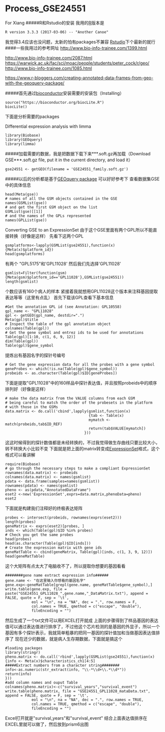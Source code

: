 # Process_GSE24551
For Xiang
#####R和Rstudio的安装
我用的[R](https://www.r-project.org/)版本是
```
R version 3.3.3 (2017-03-06) -- "Another Canoe"
```
我觉得3.4应该也没问题，太新的怕有packages不兼容
[Rstudio](https://www.rstudio.com/products/rstudio/#Desktop)下个最新的就行
####一些我用过的参考网址
http://www.bio-info-trainee.com/1399.html

http://www.bio-info-trainee.com/2087.html
https://warwick.ac.uk/fac/sci/moac/people/students/peter_cock/r/geo/
http://www.bio-info-trainee.com/1085.html

https://www.r-bloggers.com/creating-annotated-data-frames-from-geo-with-the-geoquery-package/

#####首先通过[bioconductor](http://www.bioconductor.org/install/)安装需要的安装包（Installing）
```
source("https://bioconductor.org/biocLite.R")
biocLite()
```
下面是分析需要的packages

Differential expression analysis with limma
```
library(Biobase)
library(GEOquery)
library(limma)
```
#####加载需要的数据，我是把数据下载下来***.soft.gz再加载（Download GSE***.soft.gz file, put it in the current directory, and load it）
```
gse24551 <- getGEO(filename = 'GSE24551_family.soft.gz')
```
#####以后的分析都是基于[GEOquery package](https://bioconductor.org/packages/release/bioc/vignettes/GEOquery/inst/doc/GEOquery.html) 可以好好参考下
查看数据集GSE中的具体信息
```
head(Meta(gse))
# names of all the GSM objects contained in the GSE
names(GSMList(gse))
# and get the first GSM object on the list
GSMList(gse)[[1]]
# and the names of the GPLs represented
names(GPLList(gse))
```
Converting GSE to an ExpressionSet
由于这个GSE里面有两个GPL所以不能直接转换（好像是这样）
先看下这两个GPL
```
gsmplatforms<-lapply(GSMList(gse24551),function(x){Meta(x)$platform_id})
head(gsmplatforms)
```
有两个 "GPL5175"和'GPL11028'
然后我们先选择'GPL11028'
```
gsmlist=Filter(function(gsm){Meta(gsm)$platform_id=='GPL11028'},GSMList(gse24551))
length(gsmlist)
```
个数应该有160个病人的样本
紧接着我就想用GPL11028这个版本来注释基因提取表达等等（这里有点乱）
首先下载该GPL查看下基本信息
```
#Get the annotation GPL id (see Annotation: GPL10558)
gpl_name <- "GPL11028"
gpl <- getGEO(gpl_name, destdir=".")
Meta(gpl)$title
# Inspect the table of the gpl annotation object
colnames(Table(gpl))
# Get the gene symbol and entrez ids to be used for annotations
Table(gpl)[1:10, c(1, 6, 9, 12)]
dim(Table(gpl))
Table(gpl)$gene_symbol
```
提炼出有基因名字的探针号编号
```
# Get the gene expression data for all the probes with a gene symbol
geneProbes <- which(!is.na(Table(gpl)$gene_symbol))
probeids <- as.character(Table(gpl)$ID[geneProbes])
```
下面是提取"GPL11028"中的160样品中探针表达值，并且按照probeids中的顺序排列好（好像是这样）
```
# make the data matrix from the VALUE columns from each GSM
# being careful to match the order of the probesets in the platform
# with those in the GSMs
data.matrix <- do.call('cbind',lapply(gsmlist,function(x)
                                      {tab <- Table(x)
                                      mymatch <- match(probeids,tab$ID_REF)
                                      return(tab$VALUE[mymatch])
                                    }))
```
这这时候得到的探针数值都是未经转换的，不过我觉得做生存曲线只要比较大小，转不转换大小比较不变
下面就是把上面的matrix转变成[ExpressionSet](http://www.bio-info-trainee.com/1510.html)格式，这个格式可以看讲解
```
require(Biobase)
# go through the necessary steps to make a compliant ExpressionSet
rownames(data.matrix) <- probeids
colnames(data.matrix) <- names(gsmlist)
pdata <- data.frame(samples=names(gsmlist))
rownames(pdata) <- names(gsmlist)
pheno <- as(pdata,"AnnotatedDataFrame")
eset2 <-new('ExpressionSet',exprs=data.matrix,phenoData=pheno)
eset2
```
下面就是构建我们注释好的终极表达矩阵
```
probes <- intersect(probeids, rownames(exprs(eset2)))
length(probes)
geneMatrix <- exprs(eset2)[probes, ]
inds <- which(Table(gpl)$ID %in% probes)
# Check you get the same probes
head(probes)
head(as.character(Table(gpl)$ID[inds]))
# Create the expression matrix with gene ids
geneMatTable <- cbind(geneMatrix, Table(gpl)[inds, c(1, 3, 9, 12)])
head(geneMatTable)
```
这个大矩阵有点太大了电脑收不了，所以提取你想要的基因看看
```
########gene name extract expression info######
gene.name <- "在这里输入你想看的基因名字"
gene.exp<-geneMatTable[grepl(gene.name, geneMatTable$gene_symbol),]
write.table(gene.exp, file = paste("GSE24551_GPL11028_",gene.name,"_DataMatrix.txt"), append = FALSE, quote = F, sep = '\t',
            eol = "\n", na = "NA", dec = ".", row.names = F,
            col.names = TRUE, qmethod = c("escape", "double"),
            fileEncoding = "")
```
然后生成了一个txt文件可以用EXCEL打开就成
上面的步骤得到了样品基因的表达值可以通过表达值进行排序了，不过他这个芯片检测的是基因的外显子，所以一个基因有多个探针表示，我就简单粗暴的把同一基因的探针值加和当做基因表达值排序了
现在还少的数据，就是病人生存期数据，下面就是搞这个
```
#loading packeges
library(stringr)
pheno.matrix <- do.call('rbind',lapply(GSMList(gse24551),function(x)
{info <- Meta(x)$characteristics_ch1[4:5]
#####Extract numbers from a character string########
info<-as.numeric(str_extract(info, "\\-*\\d+\\.*\\d*"))
return(info)
}))
#add column names and ouput Table
colnames(pheno.matrix)<-c("survival_years","survival_event")
write.table(pheno.matrix, file = "GSE24551_GPL11028_mataData.txt", append = FALSE, quote = F, sep = '\t',
            eol = "\n", na = "NA", dec = ".", row.names = TRUE,
            col.names = TRUE, qmethod = c("escape", "double"),
            fileEncoding = "")
```
Excel打开就是"survival_years"和"survival_event"
结合上面表达值排序在EXCEL里就可以做了，然后放到prism6出图
